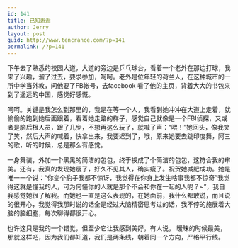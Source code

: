 ```yaml
---
id: 141
title: 已知邂逅
author: Jerry
layout: post
guid: http://www.tencrance.com/?p=141
permalink: /?p=141
---
```

下午去了熟悉的校园大道，大道的旁边是乒乓球台，看着一个老外在那边打球，我来了兴趣，溜了过去，要求参加，呵呵。老外是位年轻的荷兰人，在这种城市的一所中学当外教，问他要了FB帐号，去facebook 看了他的主页，背着大大的书包来到了遥远的中国，感觉好感慨。

呵呵。关键是我怎么到那里的，我是在等一个人，我看到她冲冲在大道上走着，就偷偷的跑到她后面跟着，看着她走路的样子，感觉自己就像是一个FBI侦探，又或者是脑后根人员，跟了几步，不想再这么玩了，就喊了声：“喂！”她回头，像我笑了笑，然后大声的喊着，快拿出来，我要迟到了，哦，原来她要去跳印度舞，阿三的歌，听的时候，总是那么有感觉。

一身舞装，外加一个黑黑的简洁的包包，终于换成了个简洁的包包，这符合我的审美。还有，我真的发现她瘦了，好久不见其人，确实瘦了。祝贺她减肥成功。她是唯一一个说：“你变个豹子我都不惊讶，我觉得在你身上发生啥事我都不惊奇”我觉得这就是懂我的人，可为何懂你的人就是那个不会和你在一起的人呢？~”，我自我感觉她很了解我。而她也一直是这么表现的，在她面前，我什么都敢说，而且说的很开心，我觉得我那时说的话全是经过大脑精密思考过的话，我不停的施展着大脑的脑细胞，每次聊得都很开心。

也许这只是我的一个错觉，但至少它让我感到美好，有人说， 暧昧的时候最美，那就这样吧，因为我们都知道，我们是两条线，朝着同一个方向，严格平行线。